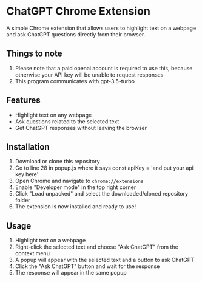 # ChatGPT Chrome Extension

A simple Chrome extension that allows users to highlight text on a webpage and ask ChatGPT questions directly from their browser.

## Things to note
1. Please note that a paid openai account is required to use this, because otherwise your API key will be unable to request responses
2. This program communicates with gpt-3.5-turbo

## Features

- Highlight text on any webpage
- Ask questions related to the selected text
- Get ChatGPT responses without leaving the browser



## Installation

1. Download or clone this repository
2. Go to line 28 in popup.js where it says const apiKey = 'and put your api key here'
3. Open Chrome and navigate to `chrome://extensions`
4. Enable "Developer mode" in the top right corner
5. Click "Load unpacked" and select the downloaded/cloned repository folder
6. The extension is now installed and ready to use!

## Usage

1. Highlight text on a webpage
2. Right-click the selected text and choose "Ask ChatGPT" from the context menu
3. A popup will appear with the selected text and a button to ask ChatGPT
4. Click the "Ask ChatGPT" button and wait for the response
5. The response will appear in the same popup
